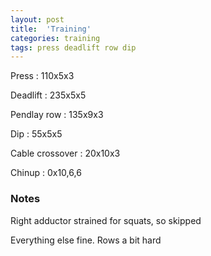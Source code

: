 ```yaml
---
layout: post
title:  'Training'
categories: training
tags: press deadlift row dip
---
```


Press : 110x5x3

Deadlift  : 235x5x5

Pendlay row : 135x9x3

Dip : 55x5x5

Cable crossover : 20x10x3

Chinup  : 0x10,6,6


### Notes

Right adductor strained for squats, so skipped

Everything else fine. Rows a bit hard
